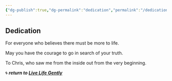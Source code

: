 ```yaml
---
{"dg-publish":true,"dg-permalink":"dedication","permalink":"/dedication/","dgHomeLink":true,"dgPassFrontmatter":false}
---
```



## Dedication

For everyone who believes there must be more to life.

May you have the courage to go in search of your truth. 

To Chris, who saw me from the inside out from the very beginning.

🌀 ***return to [Live Life Gently](https://livelifegently.co.uk/)***